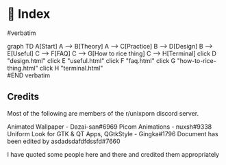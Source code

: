 # 🍱 Index

#verbatim
<div class="block-center">
<div class="mermaid">
graph TD
    A[Start]
    A --> B[Theory]
    A --> C[Practice]
    B --> D[Design]
    B --> E[Useful]
    C --> F[FAQ]
    C --> G[How to rice thing]
    C --> H[Terminal]
    click D "design.html"
    click E "useful.html"
    click F "faq.html"
    click G "how-to-rice-thing.html"
    click H "terminal.html"
    </div>
    <script defer src="https://cdn.jsdelivr.net/npm/mermaid@8.14.0/dist/mermaid.min.js"></script>
</div>
#END verbatim

## Credits
Most of the following are members of the r/unixporn discord server.

Animated Wallpaper - Dazai-san#6969
Picom Animations - nuxsh#9338
Uniform Look for GTK & QT Apps, QGtkStyle - Gingka#1796 
Document has been edited by asdadsdafdfdssfd#7660

I have quoted some people here and there and credited them appropriately
